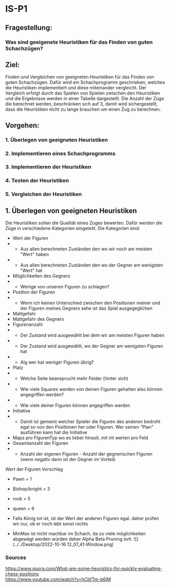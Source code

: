 # IS-P1



## Fragestellung:

### Was sind geeigenete Heuristiken für das Finden von guten Schachzügen?

## Ziel:
Finden und Vergleichen von geeigneten Heuristiken für das Finden von guten Schachzügen.
Dafür wird ein Schachprogramm geschrieben, welches die Heuristiken implementiert und diese miteinander vergleicht.
Der Vergleich erfolgt durch das Spielen von Spielen zwischen den Heuristiken und die Ergebnisse werden in einer Tabelle dargestellt.
Die Anzahl der Züge die berechnet werden, beschränken sich auf 3, damit wird sichergestellt, dass die Heuristiken nicht zu lange brauchen um einen Zug zu berechnen.


## Vorgehen:
### 1. Überlegen von geeigneten Heuristiken
### 2. Implementieren eines Schachprogramms
### 3. Implementieren der Heuristiken
### 4. Testen der Heuristiken
### 5. Vergleichen der Heuristiken

## 1. Überlegen von geeigneten Heuristiken

Die Heuristiken sollen die Qualität eines Zuges bewerten. Dafür werden die Züge in verschiedene Kategorien eingeteilt. Die Kategorien sind:
- Wert der Figuren
- - Aus allen berechneten Zuständen den wo wir noch am meisten "Wert" haben
- - Aus allen berechneten Zuständen den wo der Gegner am wenigsten "Wert" hat
- Möglichkeiten des Gegners
-  - Wenige von unseren Figuren zu schlagen?
- Position der Figuren
- - Wenn ich keinen Unterschied zwischen den Positionen meiner und der Figuren meines Gegners sehe ist das Spiel ausgegeglichen
- Mattgefahr
- Mattgefahr des Gegners
- Figurenanzahl
- - Der Zustand wird ausgewählt bei dem wir am meisten Figuren haben
- - Der Zustand wird ausgewählt, wo der Gegner am wenigsten Figuren hat
- - Alg wer hat weniger Figuren übrig?
- Platz
- - Welche Seite beansprucht mehr Felder (hinter sich)
- - Wie viele Squares werden von deinen Figuren gehalten also können angegriffen werden?
- - Wie viele deiner Figuren können angegriffen werden
- Initiative
- - Damit ist gemeint welcher Spieler die Figuren des anderen bedroht egal so von den Positionen her oder Figuren. Wer seinen "Plan" ausführen kann hat die Initiative
- Maps pro FigurenTyp wo es lieber hinsoll, mit int werten pro Feld 
- Gesamtanzahl der Figuren
- - Anzahl der eigenen Figuren - Anzahl der gegnerischen Figuren (wenn negativ dann ist der Gegner im Vorteil)

Wert der Figuren Vorschlag
- Pawn = 1
- Bishop/knight = 3
- rook = 5
- queen = 9
- Falls König tot ist, ist der Wert der anderen Figuren egal. daher prüfen wir nur, ob er noch lebt sonst nichts

- MinMax ist nicht machbar im Schach, da zu viele möglichkeiten abgewägt werden würden
daher Alpha Beta Pruning evtl.
![](../../Desktop/2022-10-16 12_07_41-Window.png)
### Sources
https://www.quora.com/What-are-some-heuristics-for-quickly-evaluating-chess-positions \
https://www.youtube.com/watch?v=hCbfTm-b6iM
